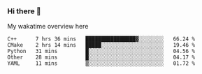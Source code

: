 ### Hi there 👋

<!--
**Jassy930/Jassy930** is a ✨ _special_ ✨ repository because its `README.md` (this file) appears on your GitHub profile.

Here are some ideas to get you started:

- 🔭 I’m currently working on ...
- 🌱 I’m currently learning ...
- 👯 I’m looking to collaborate on ...
- 🤔 I’m looking for help with ...
- 💬 Ask me about ...
- 📫 How to reach me: ...
- 😄 Pronouns: ...
- ⚡ Fun fact: ...
-->

My wakatime overview here
<!--START_SECTION:waka-->
```text
C++      7 hrs 36 mins   ████████████████▓░░░░░░░░   66.24 % 
CMake    2 hrs 14 mins   █████░░░░░░░░░░░░░░░░░░░░   19.46 % 
Python   31 mins         █░░░░░░░░░░░░░░░░░░░░░░░░   04.56 % 
Other    28 mins         █░░░░░░░░░░░░░░░░░░░░░░░░   04.17 % 
YAML     11 mins         ▒░░░░░░░░░░░░░░░░░░░░░░░░   01.72 % 
```
<!--END_SECTION:waka-->
